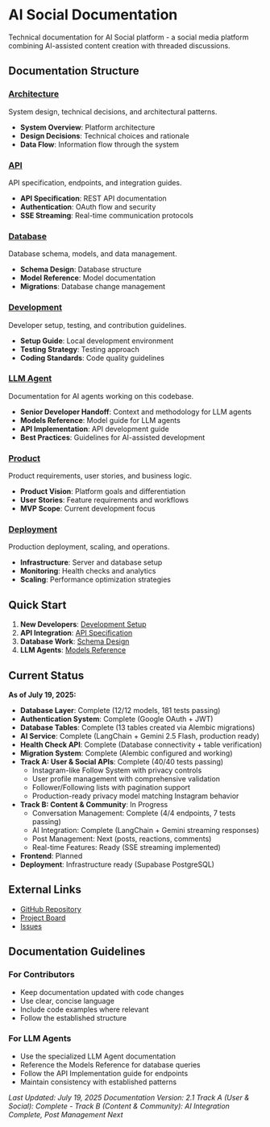 # AI Social Documentation

Technical documentation for AI Social platform - a social media platform combining AI-assisted content creation with threaded discussions.

## Documentation Structure

### [Architecture](./architecture/)
System design, technical decisions, and architectural patterns.
- **System Overview**: Platform architecture
- **Design Decisions**: Technical choices and rationale
- **Data Flow**: Information flow through the system

### [API](./api/)
API specification, endpoints, and integration guides.
- **API Specification**: REST API documentation
- **Authentication**: OAuth flow and security
- **SSE Streaming**: Real-time communication protocols

### [Database](./database/)
Database schema, models, and data management.
- **Schema Design**: Database structure
- **Model Reference**: Model documentation
- **Migrations**: Database change management

### [Development](./development/)
Developer setup, testing, and contribution guidelines.
- **Setup Guide**: Local development environment
- **Testing Strategy**: Testing approach
- **Coding Standards**: Code quality guidelines

### [LLM Agent](./llm-agent/)
Documentation for AI agents working on this codebase.
- **Senior Developer Handoff**: Context and methodology for LLM agents
- **Models Reference**: Model guide for LLM agents
- **API Implementation**: API development guide
- **Best Practices**: Guidelines for AI-assisted development

### [Product](./product/)
Product requirements, user stories, and business logic.
- **Product Vision**: Platform goals and differentiation
- **User Stories**: Feature requirements and workflows
- **MVP Scope**: Current development focus

### [Deployment](./deployment/)
Production deployment, scaling, and operations.
- **Infrastructure**: Server and database setup
- **Monitoring**: Health checks and analytics
- **Scaling**: Performance optimization strategies

## Quick Start

1. **New Developers**: [Development Setup](./development/README.md)
2. **API Integration**: [API Specification](./api/specification.md)
3. **Database Work**: [Schema Design](./database/schema.md)
4. **LLM Agents**: [Models Reference](./llm-agent/models-reference.md)

## Current Status

**As of July 19, 2025:**

- **Database Layer**: Complete (12/12 models, 181 tests passing)
- **Authentication System**: Complete (Google OAuth + JWT)
- **Database Tables**: Complete (13 tables created via Alembic migrations)
- **AI Service**: Complete (LangChain + Gemini 2.5 Flash, production ready)
- **Health Check API**: Complete (Database connectivity + table verification)
- **Migration System**: Complete (Alembic configured and working)
- **Track A: User & Social APIs**: Complete (40/40 tests passing)
  - Instagram-like Follow System with privacy controls
  - User profile management with comprehensive validation
  - Follower/Following lists with pagination support
  - Production-ready privacy model matching Instagram behavior
- **Track B: Content & Community**: In Progress
  - Conversation Management: Complete (4/4 endpoints, 7 tests passing)
  - AI Integration: Complete (LangChain + Gemini streaming responses)
  - Post Management: Next (posts, reactions, comments)
  - Real-time Features: Ready (SSE streaming implemented)
- **Frontend**: Planned
- **Deployment**: Infrastructure ready (Supabase PostgreSQL)

## External Links

- [GitHub Repository](https://github.com/vishalbharadwaj2406/ai-reddit)
- [Project Board](https://github.com/vishalbharadwaj2406/ai-reddit/projects)
- [Issues](https://github.com/vishalbharadwaj2406/ai-reddit/issues)

## Documentation Guidelines

### For Contributors
- Keep documentation updated with code changes
- Use clear, concise language
- Include code examples where relevant
- Follow the established structure

### For LLM Agents
- Use the specialized LLM Agent documentation
- Reference the Models Reference for database queries
- Follow the API Implementation guide for endpoints
- Maintain consistency with established patterns

*Last Updated: July 19, 2025*
*Documentation Version: 2.1*
*Track A (User & Social): Complete - Track B (Content & Community): AI Integration Complete, Post Management Next*
